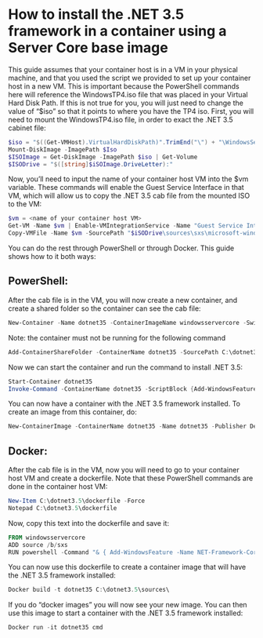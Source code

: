 # How to install the .NET 3.5 framework in a container using a Server Core base image

This guide assumes that your container host is in a VM in your physical machine, and that you used the script we provided to set up your container host in a new VM. This is important because the PowerShell commands here will reference the WindowsTP4.iso file that was placed in your Virtual Hard Disk Path. If this is not true for you, you will just need to change the value of “$iso” so that it points to where you have the TP4 iso.
First, you will need to mount the WindowsTP4.iso file, in order to exact the .NET 3.5 cabinet file:

```powershell
$iso = "$((Get-VMHost).VirtualHardDiskPath)".TrimEnd("\") + "\WindowsServerTP4.iso"
Mount-DiskImage -ImagePath $Iso
$ISOImage = Get-DiskImage -ImagePath $iso | Get-Volume
$ISODrive = "$([string]$iSOImage.DriveLetter):"
```

Now, you’ll need to input the name of your container host VM into the $vm variable. These commands will enable the Guest Service Interface in that VM, which will allow us to copy the .NET 3.5 cab file from the mounted ISO to the VM:

```powershell
$vm = <name of your container host VM>
Get-VM -Name $vm | Enable-VMIntegrationService -Name "Guest Service Interface"
Copy-VMFile -Name $vm -SourcePath "$iSODrive\sources\sxs\microsoft-windows-netfx3-ondemand-package.cab" -DestinationPath "C:\dotnet3.5\source\microsoft-windows-netfx3-ondemand-package.cab" -FileSource Host -CreateFullPath
```

You can do the rest through PowerShell or through Docker. This guide shows how to it both ways:


## PowerShell:

After the cab file is in the VM, you will now create a new container, and create a shared folder so the container can see the cab file:

```powershell
New-Container -Name dotnet35 -ContainerImageName windowsservercore -SwitchName “Virtual Switch”
```

Note: the container must not be running for the following command

```powershell
Add-ContainerShareFolder -ContainerName dotnet35 -SourcePath C:\dotnet3.5\source -DestinationPath C:\b\sxs
```

Now we can start the container and run the command to install .NET 3.5:

```powershell
Start-Container dotnet35
Invoke-Command -ContainerName dotnet35 -ScriptBlock {Add-WindowsFeature -Name NET-Framework-Core -Source C:\b\sxs } -RunAsAdministrator
```

You can now have a container with the .NET 3.5 framework installed. To create an image from this container, do:

```powershell
New-ContainerImage -ContainerName dotnet35 -Name dotnet35 -Publisher Demo -Version 1.0
```

## Docker:
 
After the cab file is in the VM, now you will need to go to your container host VM and create a dockerfile. Note that these PowerShell commands are done in the container host VM:

```powershell
New-Item C:\dotnet3.5\dockerfile -Force
Notepad C:\dotnet3.5\dockerfile
```

Now, copy this text into the dockerfile and save it:

```powershell
FROM windowsservercore
ADD source /b/sxs
RUN powershell -Command "& { Add-WindowsFeature -Name NET-Framework-Core -Source C:\b\sxs }"
```

You can now use this dockerfile to create a container image that will have the .NET 3.5 framework installed:

```powershell
Docker build -t dotnet35 C:\dotnet3.5\sources\
```

If you do “docker images” you will now see your new image. You can then use this image to start a container with the .NET 3.5 framework installed:

```powershell
Docker run -it dotnet35 cmd
```
